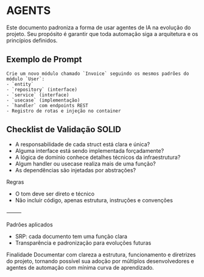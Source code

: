 # AGENTS

Este documento padroniza a forma de usar agentes de IA na evolução do projeto. Seu propósito é garantir que toda automação siga a arquitetura e os princípios definidos.

## Exemplo de Prompt
```
Crie um novo módulo chamado `Invoice` seguindo os mesmos padrões do módulo `User`:
- `entity`
- `repository` (interface)
- `service` (interface)
- `usecase` (implementação)
- `handler` com endpoints REST
- Registro de rotas e injeção no container
```

## Checklist de Validação SOLID
- A responsabilidade de cada struct está clara e única?
- Alguma interface está sendo implementada forçadamente?
- A lógica de domínio conhece detalhes técnicos da infraestrutura?
- Algum handler ou usecase realiza mais de uma função?
- As dependências são injetadas por abstrações?

Regras
- O tom deve ser direto e técnico
- Não incluir código, apenas estrutura, instruções e convenções

⸻

Padrões aplicados
- SRP: cada documento tem uma função clara
- Transparência e padronização para evoluções futuras

Finalidade
Documentar com clareza a estrutura, funcionamento e diretrizes do projeto, tornando possível sua adoção por múltiplos desenvolvedores e agentes de automação com mínima curva de aprendizado.
